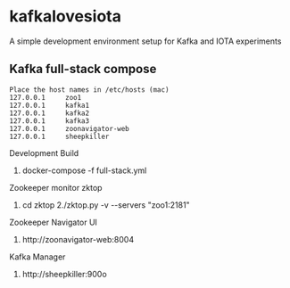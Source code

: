 # kafkalovesiota
A simple development environment setup for Kafka and IOTA experiments

## Kafka full-stack compose

```
Place the host names in /etc/hosts (mac)
127.0.0.1     zoo1
127.0.0.1     kafka1
127.0.0.1     kafka2
127.0.0.1     kafka3
127.0.0.1     zoonavigator-web
127.0.0.1     sheepkiller
```

Development Build
1. docker-compose -f full-stack.yml

Zookeeper monitor zktop
1. cd zktop
2./zktop.py -v --servers "zoo1:2181"

Zookeeper Navigator UI
1. http://zoonavigator-web:8004

Kafka Manager 
1. http://sheepkiller:900o

